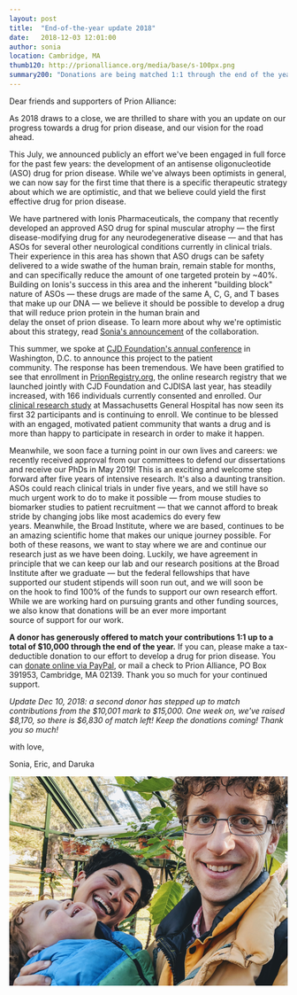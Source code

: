 ```yaml
---
layout: post
title:  "End-of-the-year update 2018"
date:   2018-12-03 12:01:00
author: sonia
location: Cambridge, MA
thumb120: http://prionalliance.org/media/base/s-100px.png
summary200: "Donations are being matched 1:1 through the end of the year! And, an update on our research."
---
```


Dear friends and supporters of Prion Alliance:

As 2018 draws to a close, we are thrilled to share with you an update on our progress towards a drug for prion disease, and our vision for the road ahead.

This July, we announced publicly an effort we've been engaged in full force for the past few years: the development of an antisense oligonucleotide (ASO) drug for prion disease. While we've always been optimists in general, we can now say for the first time that there is a specific therapeutic strategy about which we are optimistic, and that we believe could yield the first effective drug for prion disease.

We have partnered with Ionis Pharmaceuticals, the company that recently developed an approved ASO drug for spinal muscular atrophy &mdash; the first disease-modifying drug for any neurodegenerative disease &mdash; and that has ASOs for several other neurological conditions currently in clinical trials. Their experience in this area has shown that ASO drugs can be safety delivered to a wide swathe of the human brain, remain stable for months, and can specifically reduce the amount of one targeted protein by &#126;40%. Building on Ionis's success in this area and the inherent "building block" nature of ASOs &mdash; these drugs are made of the same A, C, G, and T bases that make up our DNA &mdash; we believe it should be possible to develop a drug that will reduce prion protein in the human brain and delay the onset of prion disease. To learn more about why we're optimistic about this strategy, read [Sonia's announcement](/2018/07/09/developing-an-antisense-drug-for-prion-disease/) of the collaboration.

This summer, we spoke at [CJD Foundation's annual conference](http://www.cureffi.org/2018/07/15/cjd-conference-2018/) in Washington, D.C. to announce this project to the patient community. The response has been tremendous. We have been gratified to see that enrollment in [PrionRegistry.org](https://prionregistry.org/), the online research registry that we launched jointly with CJD Foundation and CJDISA last year, has steadily increased, with 166 individuals currently consented and enrolled. Our [clinical research study](/2017/07/19/prion-alliance-sponsors-mgh-research-study/) at Massachusetts General Hospital has now seen its first 32 participants and is continuing to enroll. We continue to be blessed with an engaged, motivated patient community that wants a drug and is more than happy to participate in research in order to make it happen.

Meanwhile, we soon face a turning point in our own lives and careers: we recently received approval from our committees to defend our dissertations and receive our PhDs in May 2019! This is an exciting and welcome step forward after five years of intensive research. It's also a daunting transition. ASOs could reach clinical trials in under five years, and we still have so much urgent work to do to make it possible — from mouse studies to biomarker studies to patient recruitment — that we cannot afford to break stride by changing jobs like most academics do every few years. Meanwhile, the Broad Institute, where we are based, continues to be an amazing scientific home that makes our unique journey possible. For both of these reasons, we want to stay where we are and continue our research just as we have been doing. Luckily, we have agreement in principle that we can keep our lab and our research positions at the Broad Institute after we graduate — but the federal fellowships that have supported our student stipends will soon run out, and we will soon be on the hook to find 100% of the funds to support our own research effort. While we are working hard on pursuing grants and other funding sources, we also know that donations will be an ever more important source of support for our work.

**A donor has generously offered to match your contributions 1:1 up to a total of $10,000 through the end of the year.** If you can, please make a tax-deductible donation to our effort to develop a drug for prion disease. You can [donate online via PayPal](http://www.prionalliance.org/donate/), or mail a check to Prion Alliance, PO Box 391953, Cambridge, MA 02139. Thank you so much for your continued support.

*Update Dec 10, 2018: a second donor has stepped up to match contributions from the $10,001 mark to $15,000. One week on, we've raised $8,170, so there is $6,830 of match left! Keep the donations coming! Thank you so much!*

with love,

Sonia, Eric, and Daruka

![](/media/2018/12/family-photo-2018-12-01.png)

